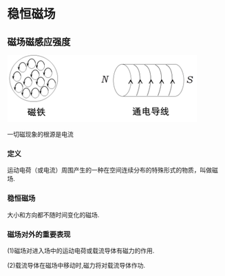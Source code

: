 # 稳恒磁场

## 磁场磁感应强度

![image-20210616235329048](image/image-20210616235329048.png)

一切磁现象的根源是电流

### 定义

运动电荷（或电流）周围产生的一种在空间连续分布的特殊形式的物质，叫做磁场.

### 稳恒磁场

大小和方向都不随时间变化的磁场.

### 磁场对外的重要表现

(1)磁场对进入场中的运动电荷或载流导体有磁力的作用.

(2)载流导体在磁场中移动时,磁力将对载流导体作功.

